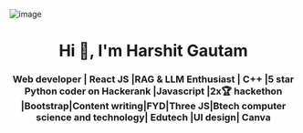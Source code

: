  ![image](https://i.postimg.cc/fWXt5wJC/Creative-Studio-Name-Linked-In-Article-Cover-Image.png)

<h1 align="center">Hi 👋, I'm Harshit Gautam</h1>
<h3 align="center">Web developer | React JS |RAG & LLM Enthusiast | C++ |5 star Python coder on Hackerank |Javascript |2x🏆 hackethon |Bootstrap|Content writing|FYD|Three JS|Btech computer science and technology| Edutech |UI design| Canva</h3>





